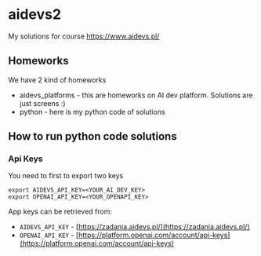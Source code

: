 # aidevs2
My solutions for course https://www.aidevs.pl/ 

## Homeworks
We have 2 kind of homeworks
- aidevs_platforms - this are homeworks on AI dev platform. Solutions are just screens :)
- python - here is my python code of solutions

## How to run python code solutions

### Api Keys

You need to first to export two keys

```shell
export AIDEVS_API_KEY=<YOUR_AI_DEV_KEY>
export OPENAI_API_KEY=<YOUR_OPENAPI_KEY>
```

App keys can be retrieved from:
- `AIDEVS_API_KEY` - [https://zadania.aidevs.pl/](https://zadania.aidevs.pl/)
- `OPENAI_API_KEY` - [https://platform.openai.com/account/api-keys](https://platform.openai.com/account/api-keys)

